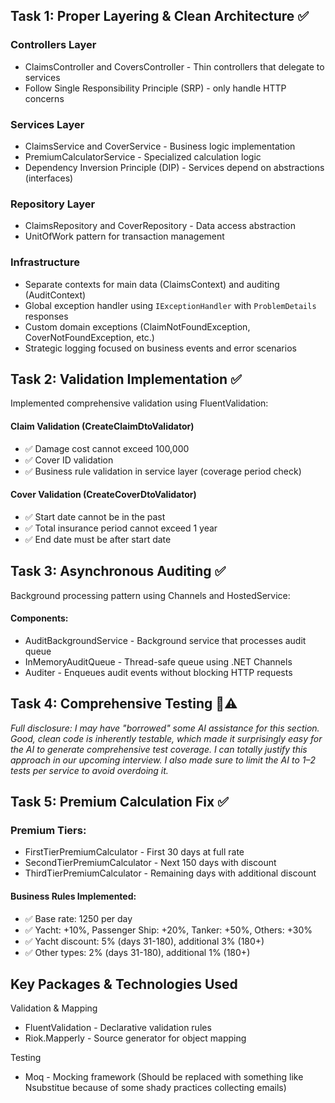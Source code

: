 ## Task 1: Proper Layering & Clean Architecture ✅

### Controllers Layer
-  ClaimsController and CoversController - Thin controllers that delegate to services
-  Follow Single Responsibility Principle (SRP) - only handle HTTP concerns

### Services Layer
-  ClaimsService and CoverService - Business logic implementation
-  PremiumCalculatorService - Specialized calculation logic
-  Dependency Inversion Principle (DIP) - Services depend on abstractions (interfaces)

### Repository Layer
-  ClaimsRepository and CoverRepository - Data access abstraction
-  UnitOfWork pattern for transaction management

### Infrastructure
-  Separate contexts for main data (ClaimsContext) and auditing (AuditContext)
-  Global exception handler using `IExceptionHandler` with `ProblemDetails` responses
-  Custom domain exceptions (ClaimNotFoundException, CoverNotFoundException, etc.)
-  Strategic logging focused on business events and error scenarios

## Task 2: Validation Implementation ✅

Implemented comprehensive validation using FluentValidation:

#### Claim Validation (CreateClaimDtoValidator)
-  ✅ Damage cost cannot exceed 100,000
-  ✅ Cover ID validation
-  ✅ Business rule validation in service layer (coverage period check)

#### Cover Validation (CreateCoverDtoValidator)
-  ✅ Start date cannot be in the past
-  ✅ Total insurance period cannot exceed 1 year
-  ✅ End date must be after start date

## Task 3: Asynchronous Auditing ✅

Background processing pattern using Channels and HostedService:

#### Components:
-  AuditBackgroundService - Background service that processes audit queue
-  InMemoryAuditQueue - Thread-safe queue using .NET Channels
-  Auditer - Enqueues audit events without blocking HTTP requests

## Task 4: Comprehensive Testing 🤖⚠️
*Full disclosure: I may have "borrowed" some AI assistance for this section. Good, clean code is inherently testable, which made it surprisingly easy for the AI to generate comprehensive test coverage. I can totally justify this approach in our upcoming interview. I also made sure to limit the AI to 1–2 tests per service to avoid overdoing it.*

## Task 5: Premium Calculation Fix ✅

### Premium Tiers:
-  FirstTierPremiumCalculator - First 30 days at full rate
-  SecondTierPremiumCalculator - Next 150 days with discount
-  ThirdTierPremiumCalculator - Remaining days with additional discount

#### Business Rules Implemented:
-  ✅ Base rate: 1250 per day
-  ✅ Yacht: +10%, Passenger Ship: +20%, Tanker: +50%, Others: +30%
-  ✅ Yacht discount: 5% (days 31-180), additional 3% (180+)
-  ✅ Other types: 2% (days 31-180), additional 1% (180+)

## Key Packages & Technologies Used

Validation & Mapping
-  FluentValidation - Declarative validation rules
-  Riok.Mapperly - Source generator for object mapping

Testing
-  Moq - Mocking framework (Should be replaced with something like Nsubstitue because of some shady practices collecting emails)